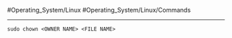 #Operating_System/Linux #Operating_System/Linux/Commands 

***
``sudo chown <OWNER NAME> <FILE NAME>``